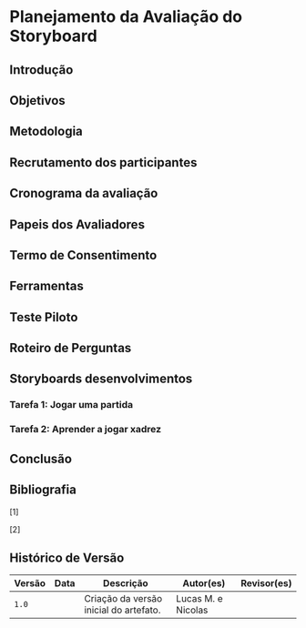 # Planejamento da Avaliação do Storyboard

## Introdução

## Objetivos

## Metodologia

## Recrutamento dos participantes

## Cronograma da avaliação

## Papeis dos Avaliadores

## Termo de Consentimento

## Ferramentas

## Teste Piloto

## Roteiro de Perguntas

## Storyboards desenvolvimentos

### Tarefa 1: Jogar uma partida

### Tarefa 2: Aprender a jogar xadrez

## Conclusão

## Bibliografia

[1]

[2]

## Histórico de Versão

| Versão | Data  | Descrição                               | Autor(es)           |  Revisor(es)  |
| ------ | ----- | --------------------------------------- | ------------------- | ------------- |
| `1.0`  |       | Criação da versão inicial do artefato.  | Lucas M. e Nicolas  |               |
